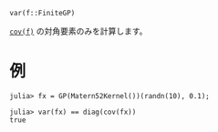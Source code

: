 ```
var(f::FiniteGP)
```

[`cov(f)`](@ref) の対角要素のみを計算します。

# 例

```jldoctest
julia> fx = GP(Matern52Kernel())(randn(10), 0.1);

julia> var(fx) == diag(cov(fx))
true
```
